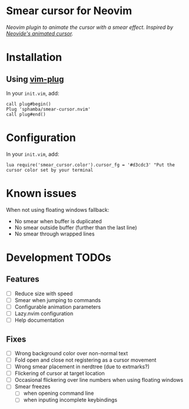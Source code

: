 # Smear cursor for Neovim

_Neovim plugin to animate the cursor with a smear effect. Inspired by [Neovide's animated cursor](https://neovide.dev/features.html#animated-cursor)._


# Installation

## Using [vim-plug](https://github.com/junegunn/vim-plug)

In your `init.vim`, add:

```vim
call plug#begin()
Plug 'sphamba/smear-cursor.nvim'
call plug#end()
```


# Configuration

In your `init.vim`, add:
```vim
lua require('smear_cursor.color').cursor_fg = '#d3cdc3' "Put the cursor color set by your terminal
```


# Known issues

When not using floating windows fallback:
- No smear when buffer is duplicated
- No smear outside buffer (further than the last line)
- No smear through wrapped lines


# Development TODOs

## Features

- [ ] Reduce size with speed
- [ ] Smear when jumping to commands
- [ ] Configurable animation parameters
- [ ] Lazy.nvim configuration
- [ ] Help documentation

## Fixes

- [ ] Wrong background color over non-normal text
- [ ] Fold open and close not registering as a cursor movement
- [ ] Wrong smear placement in nerdtree (due to extmarks?)
- [ ] Flickering of cursor at target location
- [ ] Occasional flickering over line numbers when using floating windows
- [ ] Smear freezes
  - [ ] when opening command line
  - [ ] when inputing incomplete keybindings
